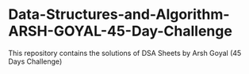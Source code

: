 # Data-Structures-and-Algorithm-ARSH-GOYAL-45-Day-Challenge
This repository contains the solutions of DSA Sheets by Arsh Goyal (45 Days Challenge) 
